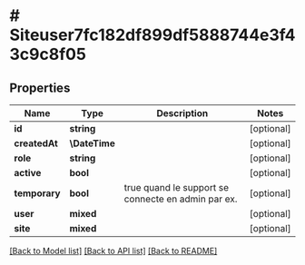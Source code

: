 # # Siteuser7fc182df899df5888744e3f43c9c8f05

## Properties

Name | Type | Description | Notes
------------ | ------------- | ------------- | -------------
**id** | **string** |  | [optional]
**createdAt** | **\DateTime** |  | [optional]
**role** | **string** |  | [optional]
**active** | **bool** |  | [optional]
**temporary** | **bool** | true quand le support se connecte en admin par ex. | [optional]
**user** | **mixed** |  | [optional]
**site** | **mixed** |  | [optional]

[[Back to Model list]](../../README.md#models) [[Back to API list]](../../README.md#endpoints) [[Back to README]](../../README.md)
